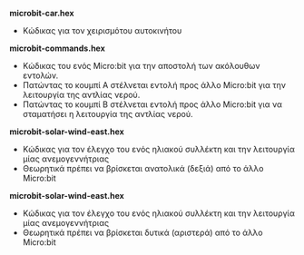 **microbit-car.hex**
- Κώδικας για τον χειρισμότου αυτοκινήτου

**microbit-commands.hex**
- Κώδικας του ενός Micro:bit για την αποστολή των ακόλουθων εντολών.
- Πατώντας το κουμπί Α στέλνεται εντολή προς άλλο Micro:bit για την λειτουργία της αντλίας νερού.
- Πατώντας το κουμπί Β στέλνεται εντολή προς άλλο Micro:bit για να σταματήσει η λειτουργία της αντλίας νερού.

**microbit-solar-wind-east.hex**
- Κώδικας για τον έλεγχο του ενός ηλιακού συλλέκτη και την λειτουργία μίας ανεμογεννήτριας
- Θεωρητικά πρέπει να βρίσκεται ανατολικά (δεξιά) από το άλλο Micro:bit

**microbit-solar-wind-east.hex**
- Κώδικας για τον έλεγχο του ενός ηλιακού συλλέκτη και την λειτουργία μίας ανεμογεννήτριας
- Θεωρητικά πρέπει να βρίσκεται δυτικά (αριστερά) από το άλλο Micro:bit
